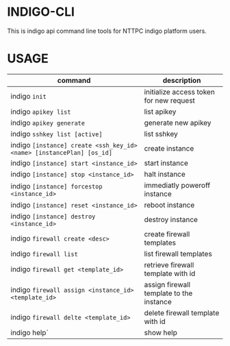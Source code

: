 # INDIGO-CLI

This is indigo api command line tools for NTTPC indigo platform users.

# USAGE

| command | description |
| --- | --- |
|indigo `init` | initialize access token for new request |
|indigo `apikey list` | list apikey |
|indigo `apikey generate` | generate new apikey |
|indigo `sshkey list [active]` | list sshkey |
|indigo `[instance] create <ssh_key_id> <name> [instancePlan] [os_id]` | create instance |
|indigo `[instance] start <instance_id>` | start instance |
|indigo `[instance] stop <instance_id>` | halt instance |
|indigo `[instance] forcestop <instance_id>` | immediatly poweroff instance |
|indigo `[instance] reset <instance_id>` | reboot instance |
|indigo `[instance] destroy <instance_id>` | destroy instance |
|indigo `firewall create <desc>` | create firewall templates |
|indigo `firewall list` | list firewall templates |
|indigo `firewall get <template_id>` | retrieve firewall template with id |
|indigo `firewall assign <instance_id> <template_id>` | assign firewall template to the instance |
|indigo `firewall delte <template_id>` | delete firewall template with id |
|indigo help` | show help

